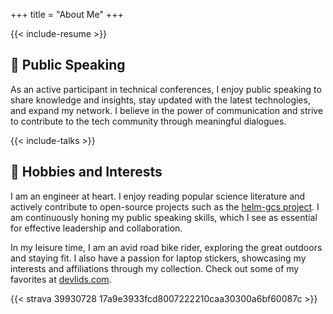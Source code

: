 +++
title = "About Me"
+++

{{< include-resume >}}

## 📢 Public Speaking

As an active participant in technical conferences, I enjoy public speaking to share knowledge and insights, stay updated with the latest technologies, and expand my network. I believe in the power of communication and strive to contribute to the tech community through meaningful dialogues.

{{< include-talks >}}

## 🧩 Hobbies and Interests

I am an engineer at heart. I enjoy reading popular science literature and actively contribute to open-source projects such as the [helm-gcs project](https://github.com/hayorov/helm-gcs). I am continuously honing my public speaking skills, which I see as essential for effective leadership and collaboration.

In my leisure time, I am an avid road bike rider, exploring the great outdoors and staying fit. I also have a passion for laptop stickers, showcasing my interests and affiliations through my collection. Check out some of my favorites at [devlids.com](https://devlids.com/lids/hayorov).

{{< strava 39930728 17a9e3933fcd8007222210caa30300a6bf60087c >}}
